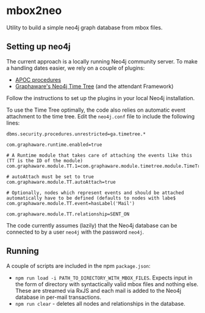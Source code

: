 # mbox2neo
Utility to build a simple neo4j graph database from mbox files.

## Setting up neo4j

The current approach is a locally running Neo4j community server. To make a handling dates easier, we rely on a couple of plugins:

* [APOC procedures](https://neo4j-contrib.github.io/neo4j-apoc-procedures/#_installation)
* [Graphaware's Neo4j Time Tree](https://github.com/graphaware/neo4j-timetree) (and the attendant Framework)

Follow the instructions to set up the plugins in your local Neo4j installation.

To use the Time Tree optimally, the code also relies on automatic event attachment to the time tree. Edit the `neo4j.conf` file to include the following lines:

```
dbms.security.procedures.unrestricted=ga.timetree.*

com.graphaware.runtime.enabled=true

# A Runtime module that takes care of attaching the events like this (TT is the ID of the module)
com.graphaware.module.TT.1=com.graphaware.module.timetree.module.TimeTreeModuleBootstrapper

# autoAttach must be set to true
com.graphaware.module.TT.autoAttach=true

# Optionally, nodes which represent events and should be attached automatically have to be defined (defaults to nodes with labe$
com.graphaware.module.TT.event=hasLabel('Mail')

com.graphaware.module.TT.relationship=SENT_ON
```

The code currently assumes (lazily) that the Neo4j database can be connected to by a user `neo4j` with the password `neo4j`.

## Running

A couple of scripts are included in the npm `package.json`:

* `npm run load -i PATH_TO_DIRECTORY_WITH_MBOX_FILES`. Expects input in the form of directory with syntactically valid mbox files and nothing else. These are streamed via RxJS and each mail is added to the Neo4j database in per-mail transactions.
* `npm run clear` - deletes all nodes and relationships in the database.




